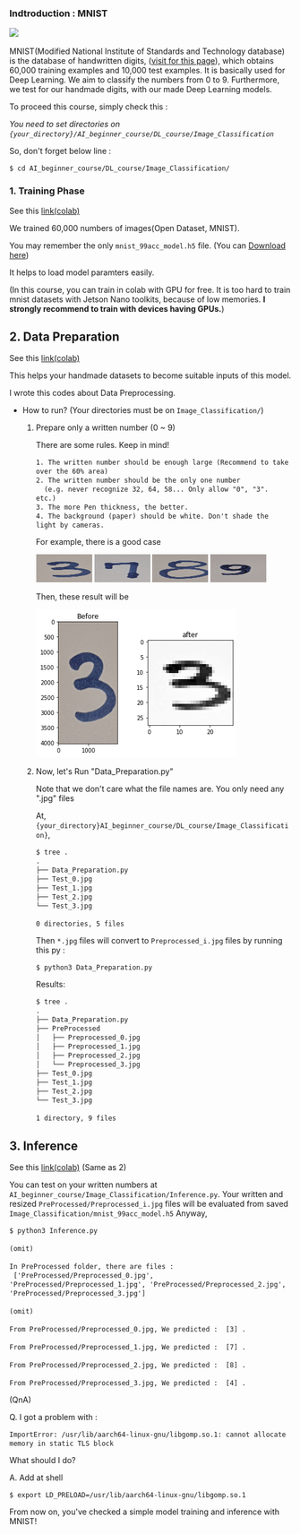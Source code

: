 ### Indtroduction : MNIST

[<img src="https://upload.wikimedia.org/wikipedia/commons/2/27/MnistExamples.png">](https://commons.wikimedia.org/wiki/File:MnistExamples.png)

MNIST(Modified National Institute of Standards and Technology database) is the database of handwritten digits, ([visit for this page](http://yann.lecun.com/exdb/mnist/)), which obtains 60,000 training examples and 10,000 test examples. It is basically used for Deep Learning. We aim to classify the numbers from 0 to 9. Furthermore, we test for our handmade digits, with our made Deep Learning models.

To proceed this course, simply check this :

*You need to set directories on ```{your_directory}/AI_beginner_course/DL_course/Image_Classification```*

So, don't forget below line :
```shell
$ cd AI_beginner_course/DL_course/Image_Classification/
```

### 1. Training Phase 
	
See this [link(colab)](https://colab.research.google.com/drive/1cDfsA_no_bLmv5S7217nL0UcEd2nZ1Hr?usp=sharing)

We trained 60,000 numbers of images(Open Dataset, MNIST).

You may remember the only ```mnist_99acc_model.h5``` file. (You can [Download here](https://docs.google.com/uc?export=download&id=1tTfB7C4Imavg_ppIwXk0DG-cRkA5P_mt))

It helps to load model paramters easily. 

(In this course, you can train in colab with GPU for free. It is too hard to train mnist datasets with Jetson Nano toolkits, because of low memories. **I strongly recommend to train with devices having GPUs.**)

## 2. Data Preparation
	
See this [link(colab)](https://colab.research.google.com/drive/18eUHkOg5jy2YgugphupEjhuAMmem56uD?usp=sharing)
	
This helps your handmade datasets to become suitable inputs of this model.

I wrote this codes about Data Preprocessing.

- How to run? (Your directories must be on ```Image_Classification/```)

	1. Prepare only a written number (0 ~ 9)	

		There are some rules. Keep in mind!

		```
		1. The written number should be enough large (Recommend to take over the 60% area)
		2. The written number should be the only one number
		  (e.g. never recognize 32, 64, 58... Only allow "0", "3". etc.)
		3. The more Pen thickness, the better.
		4. The background (paper) should be white. Don't shade the light by cameras.
		```

		For example, there is a good case
		
		<img src="./3.jpg" width="100px" height="50px"> <img src="./7.jpg" width="100px" height ="50px"> <img src="./8.jpg" width="100px" height ="50px"> <img src="./9.jpg" width="100px" height ="50px">
			
		Then, these result will be

		![index](./index.png)

	2. Now, let's Run "Data_Preparation.py"
		
		Note that we don't care what the file names are. You only need any ".jpg" files
			
		At, ```{your_directory}AI_beginner_course/DL_course/Image_Classification}```,
		```shell
		$ tree .
		.
		├── Data_Preparation.py
		├── Test_0.jpg
		├── Test_1.jpg
		├── Test_2.jpg
		└── Test_3.jpg

		0 directories, 5 files
		```
			
		Then ```*.jpg``` files will convert to ```Preprocessed_i.jpg``` files by running this py :
			

		```shell
		$ python3 Data_Preparation.py
		```

		Results:
		```shell
		$ tree .
		.
		├── Data_Preparation.py
		├── PreProcessed
		│   ├── Preprocessed_0.jpg
		│   ├── Preprocessed_1.jpg
		│   ├── Preprocessed_2.jpg
		│   └── Preprocessed_3.jpg
		├── Test_0.jpg
		├── Test_1.jpg
		├── Test_2.jpg
		└── Test_3.jpg

		1 directory, 9 files
		```


## 3. Inference 

See this [link(colab)](https://colab.research.google.com/drive/18eUHkOg5jy2YgugphupEjhuAMmem56uD?usp=sharing) (Same as 2)

You can test on your written numbers at ```AI_beginner_course/Image_Classification/Inference.py```.
Your written and resized ```PreProcessed/Preprocessed_i.jpg``` files will be evaluated from saved ```Image_Classification/mnist_99acc_model.h5``` Anyway, 

```shell
$ python3 Inference.py

(omit)

In PreProcessed folder, there are files :
 ['PreProcessed/Preprocessed_0.jpg', 'PreProcessed/Preprocessed_1.jpg', 'PreProcessed/Preprocessed_2.jpg', 'PreProcessed/Preprocessed_3.jpg'] 
	
(omit)

From PreProcessed/Preprocessed_0.jpg, We predicted :  [3] .

From PreProcessed/Preprocessed_1.jpg, We predicted :  [7] .

From PreProcessed/Preprocessed_2.jpg, We predicted :  [8] .

From PreProcessed/Preprocessed_3.jpg, We predicted :  [4] .
```
	
(QnA)

Q. I got a problem with :
```shell
ImportError: /usr/lib/aarch64-linux-gnu/libgomp.so.1: cannot allocate memory in static TLS block
```
What should I do?

A. Add at shell
```shell
$ export LD_PRELOAD=/usr/lib/aarch64-linux-gnu/libgomp.so.1
```

From now on, you've checked a simple model training and inference with MNIST!
